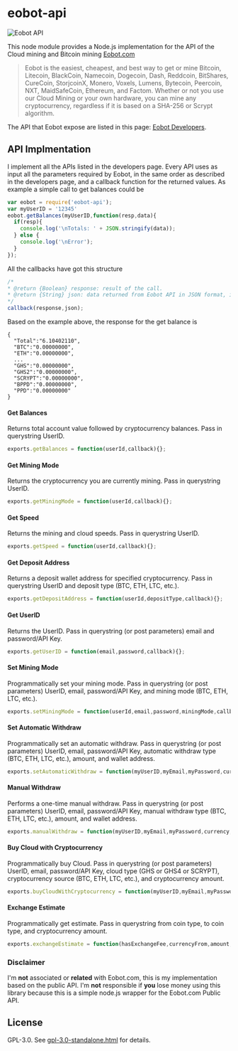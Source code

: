 # eobot-api

![Eobot API](https://www.eobot.com/eobotlogo.png "Eobot.com")

This node module provides a Node.js implementation for the API of the Cloud mining and Bitcoin mining [Eobot.com](https://www.eobot.com/)   
> Eobot is the easiest, cheapest, and best way to get or mine Bitcoin, Litecoin, BlackCoin, Namecoin, Dogecoin, Dash, Reddcoin, BitShares, CureCoin, StorjcoinX, Monero, Voxels, Lumens, Bytecoin, Peercoin, NXT, MaidSafeCoin, Ethereum, and Factom. Whether or not you use our Cloud Mining or your own hardware, you can mine any cryptocurrency, regardless if it is based on a SHA-256 or Scrypt algorithm.

The API that Eobot expose are listed in this page: [Eobot Developers](https://www.eobot.com/developers).

## API Implmentation

I implement all the APIs listed in the developers page. Every API uses as input all the parameters required by Eobot, in the same order as described in the developers page, and a callback function for the returned values. As example a simple call to get balances could be
```javascript
var eobot = require('eobot-api');
var myUserID = '12345'
eobot.getBalances(myUserID,function(resp,data){
  if(resp){
    console.log('\nTotals: ' + JSON.stringify(data));
  } else {
    console.log('\nError');
  }
});
```
All the callbacks have got this structure
```javascript
/*
* @return {Boolean} response: result of the call.
* @return {String} json: data returned from Eobot API in JSON format, if the response is false json is an empty string
*/
callback(response,json);
```
Based on the example above, the response for the get balance is
```
{
  "Total":"6.10402110",
  "BTC":"0.00000000",
  "ETH":"0.00000000",
  ...
  "GHS":"0.00000000",
  "GHS2":"0.00000000",
  "SCRYPT":"0.00000000",
  "BPPD":"0.00000000",
  "PPD":"0.00000000"
}
```

#### Get Balances
Returns total account value followed by cryptocurrency balances. Pass in querystring UserID.
```javascript
exports.getBalances = function(userId,callback){};
```

#### Get Mining Mode
Returns the cryptocurrency you are currently mining. Pass in querystring UserID.
```javascript
exports.getMiningMode = function(userId,callback){};
```

#### Get Speed
Returns the mining and cloud speeds. Pass in querystring UserID.
```javascript
exports.getSpeed = function(userId,callback){};
```

#### Get Deposit Address
Returns a deposit wallet address for specified cryptocurrency. Pass in querystring UserID and deposit type (BTC, ETH, LTC, etc.).
```javascript
exports.getDepositAddress = function(userId,depositType,callback){};
```

#### Get UserID
Returns the UserID. Pass in querystring (or post parameters) email and password/API Key.
```javascript
exports.getUserID = function(email,password,callback){};
```

#### Set Mining Mode
Programmatically set your mining mode. Pass in querystring (or post parameters) UserID, email, password/API Key, and mining mode (BTC, ETH, LTC, etc.).
```javascript
exports.setMiningMode = function(userId,email,password,miningMode,callback){};
```

#### Set Automatic Withdraw
Programmatically set an automatic withdraw. Pass in querystring (or post parameters) UserID, email, password/API Key, automatic withdraw type (BTC, ETH, LTC, etc.), amount, and wallet address.
```javascript
exports.setAutomaticWithdraw = function(myUserID,myEmail,myPassword,currency,amount,walletAddress,callback){};
```

#### Manual Withdraw
Performs a one-time manual withdraw. Pass in querystring (or post parameters) UserID, email, password/API Key, manual withdraw type (BTC, ETH, LTC, etc.), amount, and wallet address.
```javascript
exports.manualWithdraw = function(myUserID,myEmail,myPassword,currency,amount,walletAddress,callback){};
```

#### Buy Cloud with Cryptocurrency
Programmatically buy Cloud. Pass in querystring (or post parameters) UserID, email, password/API Key, cloud type (GHS or GHS4 or SCRYPT), cryptocurrency source (BTC, ETH, LTC, etc.), and cryptocurrency amount.
```javascript
exports.buyCloudWithCryptocurrency = function(myUserID,myEmail,myPassword,currencyFrom,amount,cloudType,callback){};
```

#### Exchange Estimate
Programmatically get estimate. Pass in querystring from coin type, to coin type, and cryptocurrency amount.
```javascript
exports.exchangeEstimate = function(hasExchangeFee,currencyFrom,amount,currencyTo,callback){};
```

### Disclaimer
I'm **not** associated or **related** with Eobot.com, this is my implementation based on the public API. I'm **not** responsible if **you** lose money using this library because this is a simple node.js wrapper for the Eobot.com Public API.

## License

GPL-3.0. See [gpl-3.0-standalone.html](http://www.gnu.org/licenses/gpl-3.0-standalone.html) for details.

